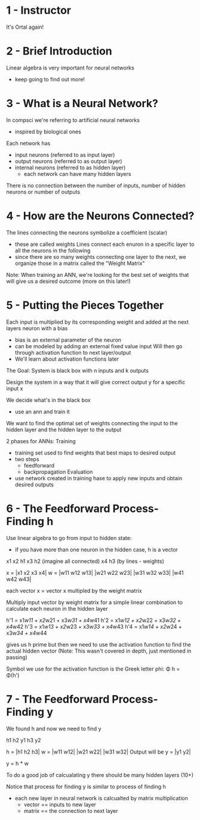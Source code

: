 # 1 - Instructor
It's Ortal again!

# 2 - Brief Introduction
Linear algebra is very important for neural networks
  - keep going to find out more!

# 3 - What is a Neural Network?
In compsci we're referring to artificial neural networks
  - inspired by biological ones

Each network has
  - input neurons (referred to as input layer)
  - output neurons (referred to as output layer)
  - internal neurons (referred to as hidden layer)
    * each network can have many hidden layers

There is no connection between the number of inputs, number of hidden neurons or number of outputs

# 4 - How are the Neurons Connected?
The lines connecting the neurons symbolize a coefficient (scalar)
  - these are called weights
Lines connect each enuron in a specific layer to all the neurons in the following
  - since there are so many weights connecting one layer to the next, we organize those in a matrix called the "Weight Matrix"

Note: When training an ANN, we're looking for the best set of weights that will give us a desired outcome (more on this later!)

# 5 - Putting the Pieces Together
Each input is multiplied by its corresponding weight and added at the next layers neuron with a bias
  - bias is an external parameter of the neuron
  - can be modeled by adding an external fixed value input
Will then go through activation function to next layer/output
  - We'll learn about activation functions later

The Goal:
System is black box with n inputs and k outputs

Design the system in a way that it will give correct output y for a specific input x

We decide what's in the black box
  - use an ann and train it

We want to find the optimal set of weights connecting the input to the hidden layer and the hidden layer to the output

2 phases for ANNs:
Training
  - training set used to find weights that best maps to desired output
  - two steps
    - feedforward
    - backpropagation
Evaluation
  - use network created in training hase to apply new inputs and obtain desired outputs

# 6 - The Feedforward Process- Finding h
Use linear algebra to go from input to hidden state:
  - if you have more than one neuron in the hidden case, h is a vector

x1
x2    h1
x3    h2   (imagine all connected)
x4    h3   (by lines - weights)

x = |x1  x2  x3  x4|
w = |w11 w12 w13|
    |w21 w22 w23|
    |w31 w32 w33|
    |w41 w42 w43|

each vector x = vector x multipled by the weight matrix

Multiply input vector by weight matrix for a simple linear combination to calculate each neuron in the hidden layer

h'1 = x1*w11 + x2*w21 + x3*w31 + x4*w41
h'2 = x1*w12 + x2*w22 + x3*w32 + x4*w42
h'3 = x1*w13 + x2*w23 + x3*w33 + x4*w43
h'4 = x1*w14 + x2*w24 + x3*w34 + x4*w44

gives us h prime but then we need to use the activation function to find the actual hidden vector (Note: This wasn't covered in depth, just mentioned in passing)

Symbol we use for the activation function is the Greek letter phi: Φ
h = Φ(h')


# 7 - The Feedforward Process- Finding y
We found h and now we need to find y

h1
h2  y1
h3  y2

h = |h1  h2  h3|
w = |w11 w12|
    |w21 w22|
    |w31 w32|
Output will be y = |y1 y2|

y = h * w

To do a good job of calcualating y there should be many hidden layers (10+)

Notice that process for finding y is similar to process of finding h
  - each new layer in neural network is calcualted by matrix multiplication
    - vector == inputs to new layer
    - matrix == the connection to next layer
  
